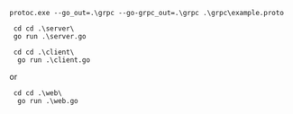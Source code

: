 ```
protoc.exe --go_out=.\grpc --go-grpc_out=.\grpc .\grpc\example.proto
```

```
 cd cd .\server\
 go run .\server.go
```
```
 cd cd .\client\
  go run .\client.go
```

or
```
 cd cd .\web\
  go run .\web.go
```